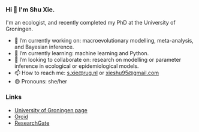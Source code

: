 ### Hi 👋 I'm Shu Xie.


I'm an ecologist, and recently completed my PhD at the University of Groningen.

- 🔭 I’m currently working on: macroevolutionary modelling, meta-analysis, and Bayesian inference.
- 🌱 I’m currently learning: machine learning and Python.
- 👯 I’m looking to collaborate on: research on modelling or parameter inference in ecological or epidemiological models.
- 📫 How to reach me: s.xie@rug.nl or xieshu95@gmail.com
- 😄 Pronouns: she/her

### Links

* [University of Groningen page](https://research.rug.nl/en/persons/shu-xie)
* [Orcid](https://orcid.org/my-orcid?orcid=0000-0001-9594-946X)
* [ResearchGate](https://www.researchgate.net/profile/Shu-Xie-5)
